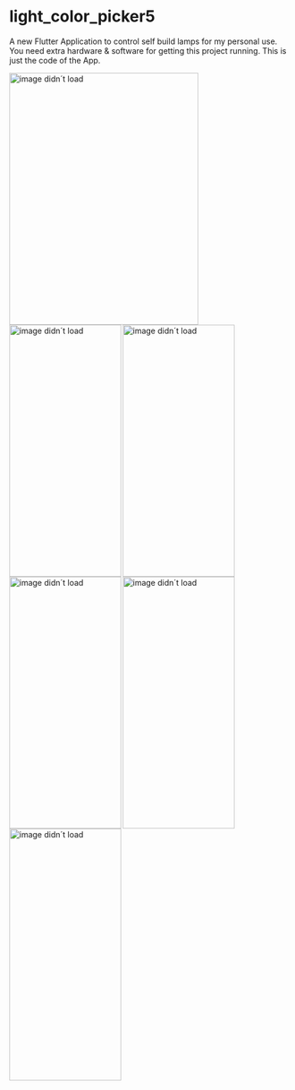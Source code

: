 # light_color_picker5

A new Flutter Application to control self build lamps for my personal use.
You need extra hardware & software for getting this project running. This is just the code of the App.

<img align="left" src="https://user-images.githubusercontent.com/51674496/134729746-d6f7c355-361e-4047-852e-8d10a981b9c0.jpg" alt="image didn´t load" width="338" height="450">
<img align="left" src="https://user-images.githubusercontent.com/51674496/134730086-30b066b4-487a-433e-a5a4-9309509617ba.png" alt="image didn´t load" width="200" height="450">
<img align="left" src="https://user-images.githubusercontent.com/51674496/134730092-3f417d4a-a545-4e44-9ec1-a117515dd69e.png" alt="image didn´t load" width="200" height="450">
<img align="left" src="https://user-images.githubusercontent.com/51674496/134730095-f8802ffa-faa8-47f6-ad56-aaa6f56f7cbe.png" alt="image didn´t load" width="200" height="450">
<img align="left" src="https://user-images.githubusercontent.com/51674496/134730096-18af494c-6fa3-432b-ae0b-adbb8f2a095f.png" alt="image didn´t load" width="200" height="450">
<img align="left" src="https://user-images.githubusercontent.com/51674496/134730097-c7504563-4a74-4d3a-9f6d-b06a6233bd02.png" alt="image didn´t load" width="200" height="450">

